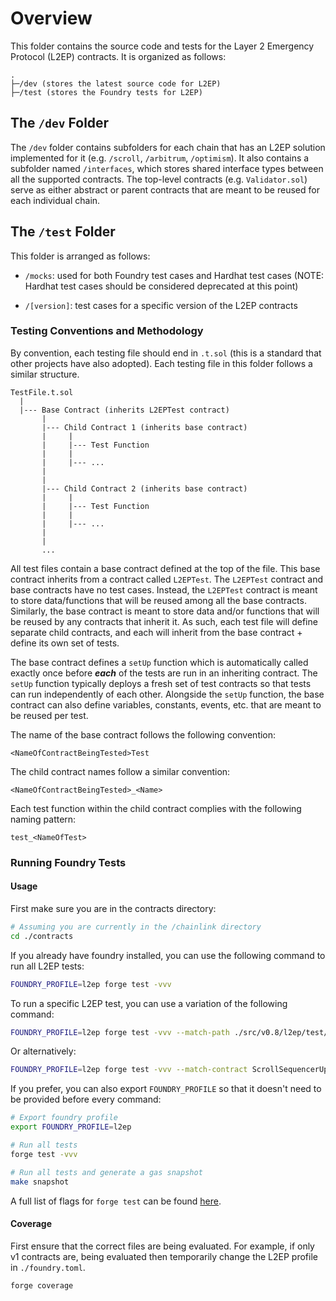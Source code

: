 # Overview

This folder contains the source code and tests for the Layer 2
Emergency Protocol (L2EP) contracts. It is organized as follows:

```text
.
├─/dev (stores the latest source code for L2EP)
├─/test (stores the Foundry tests for L2EP)
```

## The `/dev` Folder

The `/dev` folder contains subfolders for each chain that
has an L2EP solution implemented for it (e.g. `/scroll`, `/arbitrum`,
`/optimism`). It also contains a subfolder named `/interfaces`,
which stores shared interface types between all the supported
contracts. The top-level contracts (e.g. `Validator.sol`)
serve as either abstract or parent contracts that are meant
to be reused for each individual chain.

## The `/test` Folder

This folder is arranged as follows:

- `/mocks`: used for both Foundry test cases and Hardhat test cases (NOTE:
Hardhat test cases should be considered deprecated at this point)

- `/[version]`: test cases for a specific version of the L2EP contracts

### Testing Conventions and Methodology

By convention, each testing file should end in `.t.sol` (this is a standard
that other projects have also adopted). Each testing file in this folder
follows a similar structure.

```text
TestFile.t.sol
  |
  |--- Base Contract (inherits L2EPTest contract)
       |
       |--- Child Contract 1 (inherits base contract)
       |     |
       |     |--- Test Function
       |     |
       |     |--- ... 
       |
       |
       |--- Child Contract 2 (inherits base contract)
       |     |
       |     |--- Test Function
       |     |
       |     |--- ... 
       |
       |
       ...
```

All test files contain a base contract defined at the top of the file. This
base contract inherits from a contract called `L2EPTest`. The `L2EPTest`
contract and base contracts have no test cases. Instead, the `L2EPTest`
contract is meant to store data/functions that will be reused among all
the base contracts. Similarly, the base contract is meant to store data
and/or functions that will be reused by any contracts that inherit it.
As such, each test file will define separate child contracts, and each
will inherit from the base contract + define its own set of tests.

The base contract defines a `setUp` function which is automatically called
exactly once before ***each*** of the tests are run in an inheriting contract.
The `setUp` function typically deploys a fresh set of test contracts so that
tests can run independently of each other. Alongside the `setUp` function,
the base contract can also define variables, constants, events, etc. that
are meant to be reused per test.

The name of the base contract follows the following convention:

```text
<NameOfContractBeingTested>Test
```

The child contract names follow a similar convention:

```text
<NameOfContractBeingTested>_<Name>
```

Each test function within the child contract complies
with the following naming pattern:

```text
test_<NameOfTest>
```

### Running Foundry Tests

#### Usage

First make sure you are in the contracts directory:

```sh
# Assuming you are currently in the /chainlink directory
cd ./contracts
```

If you already have foundry installed, you can use the following command
to run all L2EP tests:

```sh
FOUNDRY_PROFILE=l2ep forge test -vvv
```

To run a specific L2EP test, you can use a variation of the following command:

```sh
FOUNDRY_PROFILE=l2ep forge test -vvv --match-path ./src/v0.8/l2ep/test/v1_0_0/scroll/ScrollSequencerUptimeFeed.t.sol
```

Or alternatively:

```sh
FOUNDRY_PROFILE=l2ep forge test -vvv --match-contract ScrollSequencerUptimeFeed
```

If you prefer, you can also export `FOUNDRY_PROFILE` so that it doesn't need
to be provided before every command:

```sh
# Export foundry profile
export FOUNDRY_PROFILE=l2ep

# Run all tests
forge test -vvv

# Run all tests and generate a gas snapshot
make snapshot
```

A full list of flags for `forge test` can be found [here](https://book.getfoundry.sh/reference/forge/forge-test).

#### Coverage

First ensure that the correct files are being evaluated. For example, if only
v1 contracts are, being evaluated then temporarily change the L2EP profile in
`./foundry.toml`.

```sh
forge coverage
```
